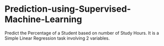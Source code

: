 # Prediction-using-Supervised-Machine-Learning
Predict the Percentage of a Student based on number of Study Hours. It is a Simple Linear Regression task involving 2 variables.
